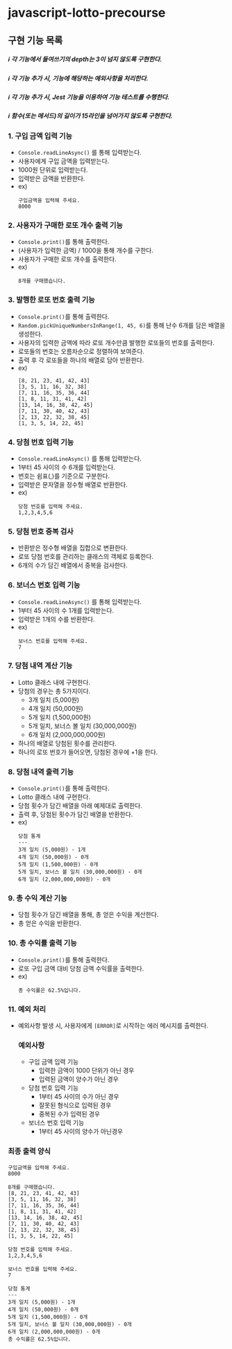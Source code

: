 # javascript-lotto-precourse

##  구현 기능 목록

##### ℹ️ 각 기능에서 들여쓰기의 depth는 3이 넘지 않도록 구현한다.
##### ℹ️ 각 기능 추가 시, 기능에 해당하는 예외사항을 처리한다.
##### ℹ️ 각 기능 추가 시, Jest 기능을 이용하여 기능 테스트를 수행한다.
##### ℹ️ 함수(또는 메서드)의 길이가 15라인을 넘어가지 않도록 구현한다.

### 1. 구입 금액 입력 기능
- <code>Console.readLineAsync()</code> 를 통해 입력받는다.
- 사용자에게 구입 금액을 입력받는다.
- 1000원 단위로 입력받는다.  
- 입력받은 금액을 반환한다.
- ex)
  ``` 
  구입금액을 입력해 주세요.
  8000
  ```

### 2. 사용자가 구매한 로또 개수 출력 기능
- <code>Console.print()</code>를 통해 출력한다.
- (사용자가 입력한 금액) / 1000을 통해 개수를 구한다.
- 사용자가 구매한 로또 개수를 출력한다.
- ex)
  ```
  8개를 구매했습니다.
  ```   

### 3. 발행한 로또 번호 출력 기능
- <code>Console.print()</code>를 통해 출력한다.
- <code>Random.pickUniqueNumbersInRange(1, 45, 6)</code>를 통해 난수 6개를 담은 배열을 생성한다.
- 사용자의 입력한 금액에 따라 로또 개수만큼 발행한 로또들의 번호를 출력한다.
- 로또들의 번호는 오름차순으로 정렬하여 보여준다.
- 출력 후 각 로또들을 하나의 배열로 담아 반환한다.
- ex)
  ```
  [8, 21, 23, 41, 42, 43] 
  [3, 5, 11, 16, 32, 38] 
  [7, 11, 16, 35, 36, 44] 
  [1, 8, 11, 31, 41, 42] 
  [13, 14, 16, 38, 42, 45] 
  [7, 11, 30, 40, 42, 43] 
  [2, 13, 22, 32, 38, 45] 
  [1, 3, 5, 14, 22, 45]
  ```

### 4. 당첨 번호 입력 기능
- <code>Console.readLineAsync()</code> 를 통해 입력받는다.
- 1부터 45 사이의 수 6개를 입력받는다.
- 번호는 쉼표(,)를 기준으로 구분한다.
- 입력받은 문자열을 정수형 배열로 반환한다.
- ex)
  ``` 
  당첨 번호를 입력해 주세요.
  1,2,3,4,5,6
  ```

### 5. 당첨 번호 중복 검사
- 반환받은 정수형 배열을 집합으로 변환한다.
- 로또 당첨 번호를 관리하는 클래스의 객체로 등록한다.
- 6개의 수가 담긴 배열에서 중복을 검사한다.

### 6. 보너스 번호 입력 기능
- <code>Console.readLineAsync()</code> 를 통해 입력받는다.
- 1부터 45 사이의 수 1개를 입력받는다.
- 입력받은 1개의 수를 반환한다.
- ex)
  ```
  보너스 번호를 입력해 주세요.
  7
  ```

### 7. 당첨 내역 계산 기능
- Lotto 클래스 내에 구현한다.
- 당첨의 경우는 총 5가지이다.
  - 3개 일치 (5,000원)
  - 4개 일치 (50,000원)
  - 5개 일치 (1,500,000원)
  - 5개 일치, 보너스 볼 일치 (30,000,000원)
  - 6개 일치 (2,000,000,000원)
- 하나의 배열로 당첨된 횟수를 관리한다.
- 하나의 로또 번호가 들어오면, 당첨된 경우에 +1을 한다.

### 8. 당첨 내역 출력 기능
- <code>Console.print()</code>를 통해 출력한다.
- Lotto 클래스 내에 구현한다.
- 당첨 횟수가 담긴 배열을 아래 예제대로 출력한다.
- 출력 후, 당첨된 횟수가 담긴 배열을 반환한다.
- ex)
  ```
  당첨 통계
  ---
  3개 일치 (5,000원) - 1개
  4개 일치 (50,000원) - 0개
  5개 일치 (1,500,000원) - 0개
  5개 일치, 보너스 볼 일치 (30,000,000원) - 0개
  6개 일치 (2,000,000,000원) - 0개
  ```

### 9. 총 수익 계산 기능
- 당첨 횟수가 담긴 배열을 통해, 총 얻은 수익을 계산한다.
- 총 얻은 수익을 반환한다.

### 10. 총 수익률 출력 기능
- <code>Console.print()</code>를 통해 출력한다.
- 로또 구입 금액 대비 당첨 금액 수익률을 출력한다.
- ex) 
  ```
  총 수익률은 62.5%입니다.
  ```



### 11. 예외 처리
- 예외사항 발생 시, 사용자에게 <code>[ERROR]</code>로 시작하는 에러 메시지를 출력한다.

  ### 예외사항
  - 구입 금액 입력 기능
    - 입력한 금액이 1000 단위가 아닌 경우
    - 입력된 금액이 양수가 아닌 경우
  - 당첨 번호 입력 기능
    - 1부터 45 사이의 수가 아닌 경우
    - 잘못된 형식으로 입력된 경우
    - 중복된 수가 입력된 경우
  - 보너스 번호 입력 기능
    - 1부터 45 사이의 양수가 아닌경우
 

### 최종 출력 양식
```
구입금액을 입력해 주세요.
8000

8개를 구매했습니다.
[8, 21, 23, 41, 42, 43] 
[3, 5, 11, 16, 32, 38] 
[7, 11, 16, 35, 36, 44] 
[1, 8, 11, 31, 41, 42] 
[13, 14, 16, 38, 42, 45] 
[7, 11, 30, 40, 42, 43] 
[2, 13, 22, 32, 38, 45] 
[1, 3, 5, 14, 22, 45]

당첨 번호를 입력해 주세요.
1,2,3,4,5,6

보너스 번호를 입력해 주세요.
7

당첨 통계
---
3개 일치 (5,000원) - 1개
4개 일치 (50,000원) - 0개
5개 일치 (1,500,000원) - 0개
5개 일치, 보너스 볼 일치 (30,000,000원) - 0개
6개 일치 (2,000,000,000원) - 0개
총 수익률은 62.5%입니다.
```